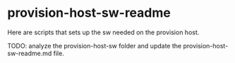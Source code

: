 # provision-host-sw-readme

Here are scripts that sets up the sw needed on the provision host.

TODO: analyze the provision-host-sw folder and update the provision-host-sw-readme.md file.